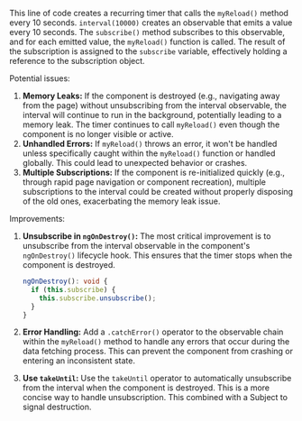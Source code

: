 This line of code creates a recurring timer that calls the `myReload()` method every 10 seconds. `interval(10000)` creates an observable that emits a value every 10 seconds.  The `subscribe()` method subscribes to this observable, and for each emitted value, the `myReload()` function is called.  The result of the subscription is assigned to the `subscribe` variable, effectively holding a reference to the subscription object.

Potential issues:

1.  **Memory Leaks:** If the component is destroyed (e.g., navigating away from the page) without unsubscribing from the interval observable, the interval will continue to run in the background, potentially leading to a memory leak.  The timer continues to call `myReload()` even though the component is no longer visible or active.
2.  **Unhandled Errors:** If `myReload()` throws an error, it won't be handled unless specifically caught within the `myReload()` function or handled globally. This could lead to unexpected behavior or crashes.
3.  **Multiple Subscriptions:** If the component is re-initialized quickly (e.g., through rapid page navigation or component recreation), multiple subscriptions to the interval could be created without properly disposing of the old ones, exacerbating the memory leak issue.

Improvements:

1.  **Unsubscribe in `ngOnDestroy()`:** The most critical improvement is to unsubscribe from the interval observable in the component's `ngOnDestroy()` lifecycle hook. This ensures that the timer stops when the component is destroyed.

    ```typescript
    ngOnDestroy(): void {
      if (this.subscribe) {
        this.subscribe.unsubscribe();
      }
    }
    ```
2.  **Error Handling:** Add a `.catchError()` operator to the observable chain within the `myReload()` method to handle any errors that occur during the data fetching process. This can prevent the component from crashing or entering an inconsistent state.
3.  **Use `takeUntil`:** Use the `takeUntil` operator to automatically unsubscribe from the interval when the component is destroyed. This is a more concise way to handle unsubscription. This combined with a Subject to signal destruction.
